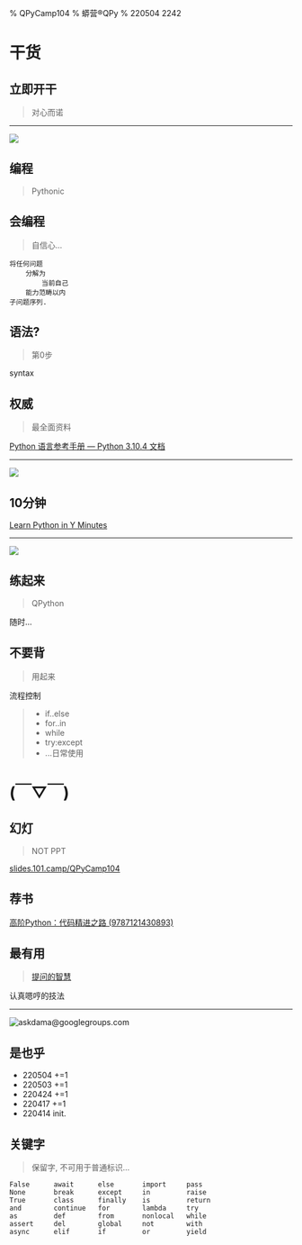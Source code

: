 % QPyCamp104
% 蟒营®QPy
% 220504 2242

# 干货


## 立即开干
> 对心而诺


-------

![](img/190416got-ride-dragon.jpg)

## 编程
> Pythonic

## 会编程
> 自信心...

```
将任何问题
    分解为
        当前自己
    能力范畴以内
子问题序列.
```

## 语法?
> 第0步

syntax

## 权威
> 最全面资料

[Python 语言参考手册 — Python 3.10.4 文档](https://docs.python.org/zh-cn/3/reference/index.html)


-------

![](https://ipic.zoomquiet.top/2022-04-17-zshot%202022-04-17%2015.42.46.jpg!/fw/640)

## 10分钟
[Learn Python in Y Minutes](https://learnxinyminutes.com/docs/zh-cn/python-cn/)

-------


![](https://ipic.zoomquiet.top/2022-04-17-zshot%202022-04-17%2015.48.16.jpg!/fw/640)

## 练起来
> QPython

随时...

## 不要背
> 用起来

流程控制

>- if..else
>- for..in
>- while
>- try:except
>- ...日常使用

# (￣▽￣)


## 幻灯
> NOT PPT

[slides.101.camp/QPyCamp104](http://slides.101.camp/QPyCamp104.html)

## 荐书

[高阶Python：代码精进之路 (9787121430893)](https://j.youzan.com/SbiJBe)

## 最有用
> [提问的智慧](https://github.com/DebugUself/How-To-Ask-Questions-The-Smart-Way/blob/master/README-zh_CN.md)

认真嗯哼的技法


-------

![askdama@googlegroups.com](http://openmindclub.zoomquiet.top/res/KEEP/kcn_ask-dama.jpg?imageView2/2/h/420)

## 是也乎

- 220504 +=1
- 220503 +=1
- 220424 +=1
- 220417 +=1
- 220414 init.

## 关键字
> 保留字, 不可用于普通标识...

```
False      await      else       import     pass
None       break      except     in         raise
True       class      finally    is         return
and        continue   for        lambda     try
as         def        from       nonlocal   while
assert     del        global     not        with
async      elif       if         or         yield
```

